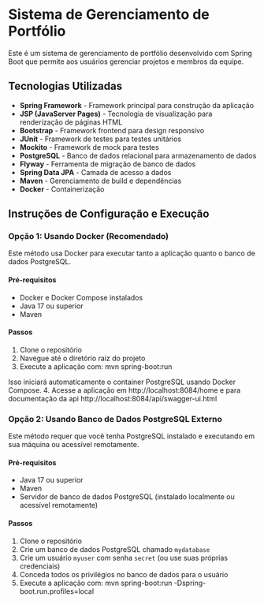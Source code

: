 # Sistema de Gerenciamento de Portfólio

Este é um sistema de gerenciamento de portfólio desenvolvido com Spring Boot que permite aos usuários gerenciar projetos e membros da equipe.

## Tecnologias Utilizadas

- **Spring Framework** - Framework principal para construção da aplicação
- **JSP (JavaServer Pages)** - Tecnologia de visualização para renderização de páginas HTML
- **Bootstrap** - Framework frontend para design responsivo
- **JUnit** - Framework de testes para testes unitários
- **Mockito** - Framework de mock para testes
- **PostgreSQL** - Banco de dados relacional para armazenamento de dados
- **Flyway** - Ferramenta de migração de banco de dados
- **Spring Data JPA** - Camada de acesso a dados
- **Maven** - Gerenciamento de build e dependências
- **Docker** - Containerização

## Instruções de Configuração e Execução

### Opção 1: Usando Docker (Recomendado)

Este método usa Docker para executar tanto a aplicação quanto o banco de dados PostgreSQL.

#### Pré-requisitos
- Docker e Docker Compose instalados
- Java 17 ou superior
- Maven

#### Passos
1. Clone o repositório
2. Navegue até o diretório raiz do projeto
3. Execute a aplicação com: mvn spring-boot:run

Isso iniciará automaticamente o container PostgreSQL usando Docker Compose.
4. Acesse a aplicação em http://localhost:8084/home e para documentação da api http://localhost:8084/api/swagger-ui.html

### Opção 2: Usando Banco de Dados PostgreSQL Externo

Este método requer que você tenha PostgreSQL instalado e executando em sua máquina ou acessível remotamente.

#### Pré-requisitos
- Java 17 ou superior
- Maven
- Servidor de banco de dados PostgreSQL (instalado localmente ou acessível remotamente)

#### Passos
1. Clone o repositório
2. Crie um banco de dados PostgreSQL chamado `mydatabase`
3. Crie um usuário `myuser` com senha `secret` (ou use suas próprias credenciais)
4. Conceda todos os privilégios no banco de dados para o usuário
5. Execute a aplicação com: mvn spring-boot:run -Dspring-boot.run.profiles=local
